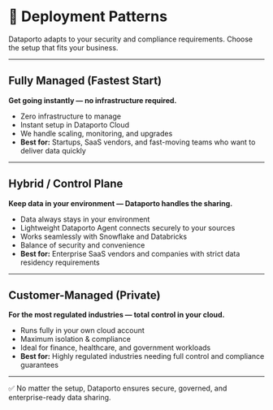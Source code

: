 # 🚀 Deployment Patterns

Dataporto adapts to your security and compliance requirements.
Choose the setup that fits your business.

---

## Fully Managed (Fastest Start)

**Get going instantly — no infrastructure required.**

- Zero infrastructure to manage
- Instant setup in Dataporto Cloud
- We handle scaling, monitoring, and upgrades
- **Best for:** Startups, SaaS vendors, and fast-moving teams who want to deliver data quickly

---

## Hybrid / Control Plane

**Keep data in your environment — Dataporto handles the sharing.**

- Data always stays in your environment
- Lightweight Dataporto Agent connects securely to your sources
- Works seamlessly with Snowflake and Databricks
- Balance of security and convenience
- **Best for:** Enterprise SaaS vendors and companies with strict data residency requirements

---

## Customer-Managed (Private)

**For the most regulated industries — total control in your cloud.**

- Runs fully in your own cloud account
- Maximum isolation & compliance
- Ideal for finance, healthcare, and government workloads
- **Best for:** Highly regulated industries needing full control and compliance guarantees

---

✅ No matter the setup, Dataporto ensures secure, governed, and enterprise-ready data sharing.
